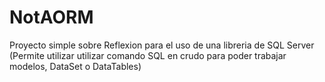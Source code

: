 # NotAORM
Proyecto simple sobre Reflexion para el uso de una libreria de SQL Server (Permite utilizar utilizar comando SQL en crudo para poder trabajar modelos, DataSet o DataTables)
